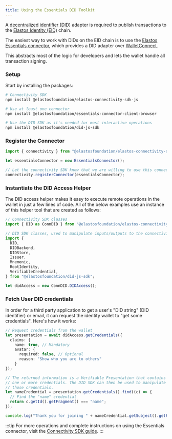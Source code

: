 ```yaml
---
title: Using the Essentials DID Toolkit
---
```


A [decentralized identifier (DID)](/learn/dids/method) adapter is required to publish transactions to the [Elastos Identity (EID)](/learn/sidechains/eid) chain.

The easiest way to work with DIDs on the EID chain is to use the [Elastos Essentials connector](/sdk/general/connectivity/guides/setup), which provides a DID adapter over [WalletConnect](https://walletconnect.com/).

This abstracts most of the logic for developers and lets the wallet handle all transaction signing.

### Setup

Start by installing the packages:

```bash
# Connectivity SDK
npm install @elastosfoundation/elastos-connectivity-sdk-js

# Use at least one connector
npm install @elastosfoundation/essentials-connector-client-browser

# Use the DID SDK as it's needed for most interactive operations
npm install @elastosfoundation/did-js-sdk
```

### Register the Connector

```ts
import { connectivity } from "@elastosfoundation/elastos-connectivity-sdk-js";

let essentialsConnector = new EssentialsConnector();

// Let the connectivity SDK know that we are willing to use this connector.
connectivity.registerConnector(essentialsConnector);
```

### Instantiate the DID Access Helper

The DID access helper makes it easy to execute remote operations in the wallet in just a few lines of code. All of the below examples use an instance of this helper tool that are created as follows:

```ts
// Connectivity SDK classes
import { DID as ConnDID } from "@elastosfoundation/elastos-connectivity-sdk-js";

// DID SDK classes, used to manipulate inputs/outputs to the connectivity SDK
import {
  DID,
  DIDBackend,
  DIDStore,
  Issuer,
  Mnemonic,
  RootIdentity,
  VerifiableCredential,
} from "@elastosfoundation/did-js-sdk";

let didAccess = new ConnDID.DIDAccess();
```

### Fetch User DID credentials

In order for a third party application to get a user's "DID string" (DID identifier) or email, it can request the identity wallet to "get some credentials". Here's how it works:

```ts
// Request credentials from the wallet
let presentation = await didAccess.getCredentials({
  claims: {
    name: true, // Mandatory
    avatar: {
      required: false, // Optional
      reason: "Show who you are to others"
    }
});

// The returned information is a Verifiable Presentation that contains
// one or more credentials. The DID SDK can then be used to manipulate
// those credentials.
let nameCredential = presentation.getCredentials().find((c) => {
  // Find the "name" credential
  return c.getId().getFragment() === "name";
});

console.log("Thank you for joining " + nameCredential.getSubject().getProperty("name"));
```

:::tip
For more operations and complete instructions on using the Essentials connector, visit the [Connectivity SDK guide](/sdk/general/connectivity/guides/setup).
:::
